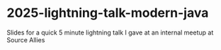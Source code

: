 # 2025-lightning-talk-modern-java
Slides for a quick 5 minute lightning talk I gave at an internal meetup at Source Allies
